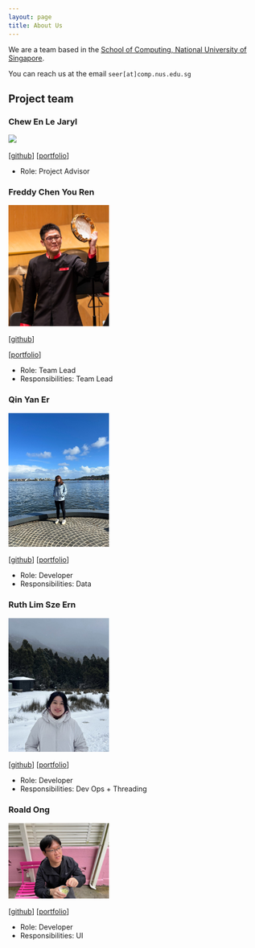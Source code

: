 ```yaml
---
layout: page
title: About Us
---
```


We are a team based in the [School of Computing, National University of Singapore](http://www.comp.nus.edu.sg).

You can reach us at the email `seer[at]comp.nus.edu.sg`

## Project team


### Chew En Le Jaryl

<img src="images/techjay-c.png" width="200px">

[[github](http://github.com/techjay-c)]
[[portfolio](team/johndoe.md)]

* Role: Project Advisor

### Freddy Chen You Ren

<img src="images/freddychenyouren2.png" width="200px">

[[github](https://github.com/freddychenyouren2)]

[[portfolio](team/freddychenyouren2.md)]

* Role: Team Lead
* Responsibilities: Team Lead

### Qin Yan Er

<img src="images/qyaner.png" width="200px">

[[github](http://github.com/qyaner)] 
[[portfolio](team/johndoe.md)]

* Role: Developer
* Responsibilities: Data

### Ruth Lim Sze Ern

<img src="images/ruth-lim.png" width="200px">

[[github](http://github.com/ruth-lim)]
[[portfolio](team/johndoe.md)]

* Role: Developer
* Responsibilities: Dev Ops + Threading

### Roald Ong

<img src="images/synapseprogramming.png" width="200px">

[[github](http://github.com/SynapseProgramming)]
[[portfolio](team/johndoe.md)]

* Role: Developer
* Responsibilities: UI

